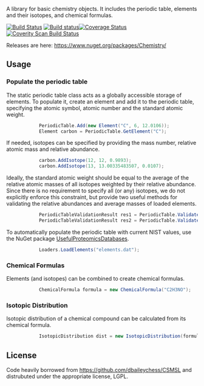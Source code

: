 A library for basic chemistry objects. It includes the periodic table, elements and their isotopes, and chemical formulas.

[![Build Status](https://travis-ci.org/stefanks/Chemistry.svg?branch=master)](https://travis-ci.org/stefanks/Chemistry) [![Build status](https://ci.appveyor.com/api/projects/status/d8dxfnj8lv7p4bhu/branch/master?svg=true)](https://ci.appveyor.com/project/stefanks/chemistry/branch/master)[![Coverage Status](https://coveralls.io/repos/github/stefanks/Chemistry/badge.svg?branch=master)](https://coveralls.io/github/stefanks/Chemistry?branch=master)[![Coverity Scan Build Status](https://scan.coverity.com/projects/9146/badge.svg)](https://scan.coverity.com/projects/stefanks-chemistry)

Releases are here: https://www.nuget.org/packages/Chemistry/

## Usage

### Populate the periodic table

The static periodic table class acts as a globally accessible storage of elements. To populate it, create an element and add it to the periodic table, specifying the atomic symbol, atomic number and the standard atomic weight. 
```csharp
            PeriodicTable.Add(new Element("C", 6, 12.0106));
            Element carbon = PeriodicTable.GetElement("C");
```

If needed, isotopes can be specified by providing the mass number, relative atomic mass and relative abundance. 
```csharp
            carbon.AddIsotope(12, 12, 0.9893);
            carbon.AddIsotope(13, 13.00335483507, 0.0107);
```
Ideally, the standard atomic weight should be equal to the average of the relative atomic masses of all isotopes weighted by their relative abundance. Since there is no requirement to specify all (or any) isotopes, we do not explicitly enforce this constraint, but provide two useful methods for validating the relative abundances and average masses of loaded elements. 
```csharp
            PeriodicTableValidationResult res1 = PeriodicTable.ValidateAbundances(1e-3);
            PeriodicTableValidationResult res2 = PeriodicTable.ValidateAverageMasses(1e-3);
```
To automatically populate the periodic table with current NIST values, use the NuGet package [UsefulProteomicsDatabases](https://www.nuget.org/packages/UsefulProteomicsDatabases). 
```csharp
            Loaders.LoadElements("elements.dat");
```

### Chemical Formulas

Elements (and isotopes) can be combined to create chemical formulas.
```csharp
            ChemicalFormula formula = new ChemicalFormula("C2H3NO");
```

### Isotopic Distribution

Isotopic distribution of a chemical compound can be calculated from its chemical formula.
```csharp
            IsotopicDistribution dist = new IsotopicDistribution(formula);
```

## License
Code heavily borrowed from https://github.com/dbaileychess/CSMSL and distrubuted under the appropriate license, LGPL.

